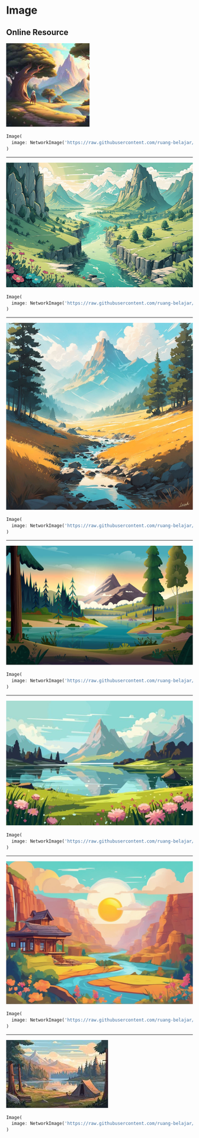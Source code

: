 # Image


## Online Resource
![](res/res-1.jpg)
```dart
Image(
  image: NetworkImage('https://raw.githubusercontent.com/ruang-belajar/dart-flutter/master/docs/flutter/res/res-1.jpg'),
)
```
---

![](res/res-2.jpg)
```dart
Image(
  image: NetworkImage('https://raw.githubusercontent.com/ruang-belajar/dart-flutter/master/docs/flutter/res/res-2.jpg'),
)
```
---

![](res/res-3.jpg)
```dart
Image(
  image: NetworkImage('https://raw.githubusercontent.com/ruang-belajar/dart-flutter/master/docs/flutter/res/res-3.jpg'),
)
```
---

![](res/res-4.jpg)
```dart
Image(
  image: NetworkImage('https://raw.githubusercontent.com/ruang-belajar/dart-flutter/master/docs/flutter/res/res-4.jpg'),
)
```
---

![](res/res-5.jpg)
```dart
Image(
  image: NetworkImage('https://raw.githubusercontent.com/ruang-belajar/dart-flutter/master/docs/flutter/res/res-5.jpg'),
)
```
---

![](res/res-6.jpg)
```dart
Image(
  image: NetworkImage('https://raw.githubusercontent.com/ruang-belajar/dart-flutter/master/docs/flutter/res/res-6.jpg'),
)
```
---

![](res/res-7.jpg)
```dart
Image(
  image: NetworkImage('https://raw.githubusercontent.com/ruang-belajar/dart-flutter/master/docs/flutter/res/res-7.jpg'),
)
```